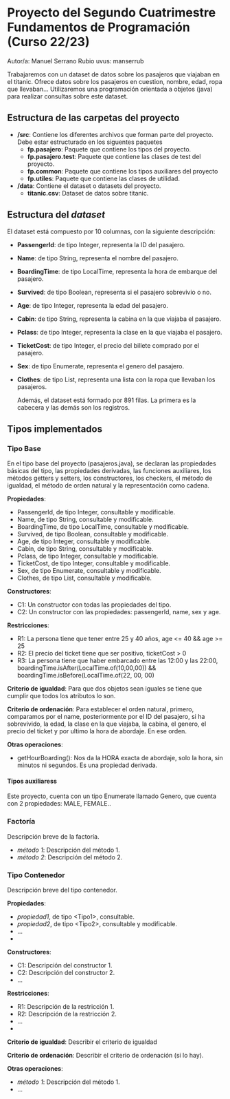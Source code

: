 # Proyecto del Segundo Cuatrimestre Fundamentos de Programación (Curso  22/23)
Autor/a: Manuel Serrano Rubio  uvus: manserrub

Trabajaremos con un dataset de datos sobre los pasajeros que viajaban en el titanic. 
Ofrece datos sobre los pasajeros en cuestion, nombre, edad, ropa que llevaban...
Utilizaremos una programación orientada a objetos (java) para realizar consultas sobre este dataset.


## Estructura de las carpetas del proyecto

* **/src**: Contiene los diferentes archivos que forman parte del proyecto. Debe estar estructurado en los siguentes paquetes
  * **fp.pasajero**: Paquete que contiene los tipos del proyecto.
  * **fp.pasajero.test**: Paquete que contiene las clases de test del proyecto.
  * **fp.common**: Paquete que contiene los tipos auxiliares del proyecto
  * **fp.utiles**:  Paquete que contiene las clases de utilidad. 
* **/data**: Contiene el dataset o datasets del proyecto.
    * **titanic.csv**: Dataset de datos sobre titanic.
    
## Estructura del *dataset*

El dataset está compuesto por 10 columnas, con la siguiente descripción:

* **PassengerId**: de tipo Integer, representa la ID del pasajero.
* **Name**: de tipo String, representa el nombre del pasajero.
* **BoardingTime**: de tipo LocalTime, representa la hora de embarque del pasajero.
* **Survived**: de tipo Boolean, representa si el pasajero sobrevivio o no.
* **Age**: de tipo Integer, representa la edad del pasajero.
* **Cabin**: de tipo String, representa la cabina en la que viajaba el pasajero.
* **Pclass**: de tipo Integer, representa la clase en la que viajaba el pasajero.
* **TicketCost**: de tipo Integer, el precio del billete comprado por el pasajero.
* **Sex**: de tipo Enumerate, representa el genero del pasajero.
* **Clothes**: de tipo List<String>, representa una lista con la ropa que llevaban los pasajeros.
	
	Además, el dataset está formado por 891 filas. La primera es la cabecera y las demás son los registros. 

## Tipos implementados



### Tipo Base
En el tipo base del proyecto (pasajeros.java), se declaran las propiedades básicas del tipo, las propiedades derivadas, las funciones auxiliares, los métodos getters y setters, los constructores, los checkers, el método de igualdad, el método de orden natural y la representación como cadena.

**Propiedades**:

- PassengerId, de tipo Integer,  consultable y modificable.
- Name, de tipo String,  consultable y modificable.
- BoardingTime, de tipo LocalTime, consultable y modificable.
- Survived, de tipo Boolean, consultable y modificable.
- Age, de tipo Integer, consultable y modificable.
- Cabin, de tipo String, consultable y modificable.
- Pclass, de tipo Integer, consultable y modificable.
- TicketCost, de tipo Integer, consultable y modificable.
- Sex, de tipo Enumerate, consultable y modificable.
- Clothes, de tipo List<String>, consultable y modificable.

**Constructores**: 

- C1: Un constructor con todas las propiedades del tipo.
- C2: Un constructor con las propiedades: passengerId, name, sex y age.

**Restricciones**:
 
- R1: La persona tiene que tener entre 25 y 40 años, age <= 40 && age >= 25
- R2: El precio del ticket tiene que ser positivo, ticketCost > 0
- R3: La persona tiene que haber embarcado entre las 12:00 y las 22:00, boardingTime.isAfter(LocalTime.of(10,00,00)) && boardingTime.isBefore(LocalTime.of(22, 00, 00)

**Criterio de igualdad**: Para que dos objetos sean iguales se tiene que cumplir que todos los atributos lo son.

**Criterio de ordenación**: Para establecer el orden natural, primero, comparamos por el name, posteriormente por el ID del pasajero, si ha sobrevivido, la edad, la clase en la que viajaba, la cabina, el genero, el precio del ticket y por ultimo la hora de abordaje. En ese orden.

**Otras operaciones**:
 
-	getHourBoarding(): Nos da la HORA exacta de abordaje, solo la hora, sin minutos ni segundos. Es una propiedad derivada.

#### Tipos auxiliaress
Este proyecto, cuenta con un tipo Enumerate llamado Genero, que cuenta con 2 propiedades: MALE, FEMALE..

### Factoría
Descripción breve de la factoría.

- _método 1_: Descripción del método 1.
-	_método 2_: Descripción del método 2.

### Tipo Contenedor

Descripción breve del tipo contenedor.

**Propiedades**:

- _propiedad1_, de tipo \<Tipo1\>, consultable. 
- _propiedad2_, de tipo \<Tipo2\>, consultable y modificable. 
- ...
- 
**Constructores**: 

- C1: Descripción del constructor 1.
- C2: Descripción del constructor 2.
- ...

**Restricciones**:
 
- R1: Descripción de la restricción 1.
- R2: Descripción de la restricción 2.
- ...
- 
**Criterio de igualdad**: Describir el criterio de igualdad

**Criterio de ordenación**: Describir el criterio de ordenación (si lo hay).

**Otras operaciones**:
 
-	_método 1_: Descripción del método 1.
- ...
